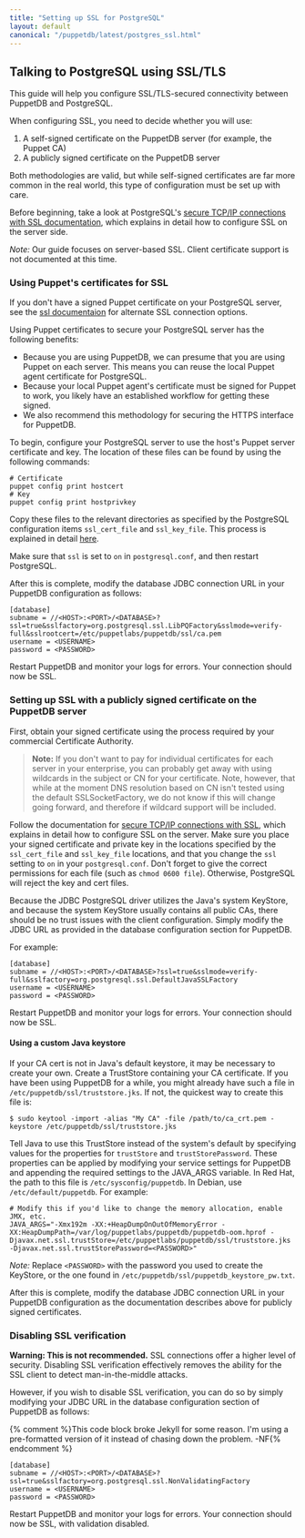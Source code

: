 ```yaml
---
title: "Setting up SSL for PostgreSQL"
layout: default
canonical: "/puppetdb/latest/postgres_ssl.html"
---
```


## Talking to PostgreSQL using SSL/TLS

This guide will help you configure SSL/TLS-secured connectivity between PuppetDB and PostgreSQL.

When configuring SSL, you need to decide whether you will use:

1. A self-signed certificate on the PuppetDB server (for example, the Puppet CA)
2. A publicly signed certificate on the PuppetDB server

Both methodologies are valid, but while self-signed certificates are far more common in the real world, this type of configuration must be set up with care.

Before beginning, take a look at PostgreSQL's [secure TCP/IP connections with SSL documentation](http://www.postgresql.org/docs/current/static/ssl-tcp.html), which explains in detail how to configure SSL on the server side.

*Note:* Our guide focuses on server-based SSL. Client certificate support is not documented at this time.

### Using Puppet's certificates for SSL

If you don't have a signed Puppet certificate on your PostgreSQL server, see the [ssl documentaion](https://jdbc.postgresql.org/documentation/head/ssl-client.html) for
alternate SSL connection options.

Using Puppet certificates to secure your PostgreSQL server has the following benefits:

* Because you are using PuppetDB, we can presume that you are using Puppet on each server. This means you can reuse the local Puppet agent certificate for PostgreSQL.
* Because your local Puppet agent's certificate must be signed for Puppet to work, you likely have an established workflow for getting these signed.
* We also recommend this methodology for securing the HTTPS interface for PuppetDB.

To begin, configure your PostgreSQL server to use the host's Puppet server certificate and key. The location of these files can be found by using the following commands:

    # Certificate
    puppet config print hostcert
    # Key
    puppet config print hostprivkey

Copy these files to the relevant directories as specified by the PostgreSQL configuration items `ssl_cert_file` and `ssl_key_file`. This process is explained in detail [here](http://www.postgresql.org/docs/current/static/ssl-tcp.html).

Make sure that `ssl` is set to `on` in `postgresql.conf`, and then restart PostgreSQL.

After this is complete, modify the database JDBC connection URL in your PuppetDB configuration as follows:

    [database]
    subname = //<HOST>:<PORT>/<DATABASE>?ssl=true&sslfactory=org.postgresql.ssl.LibPQFactory&sslmode=verify-full&sslrootcert=/etc/puppetlabs/puppetdb/ssl/ca.pem
    username = <USERNAME>
    password = <PASSWORD>

Restart PuppetDB and monitor your logs for errors. Your connection should now be SSL.

### Setting up SSL with a publicly signed certificate on the PuppetDB server

First, obtain your signed certificate using the process required by your commercial Certificate Authority. 

> **Note:** If you don't want to pay for individual certificates for each server in your enterprise, you can probably get away with using wildcards in the subject or CN for your certificate. Note, however, that while at the moment DNS resolution based on CN isn't tested using the default SSLSocketFactory, we do not know if this will change going forward, and therefore if wildcard support will be included.

Follow the documentation for [secure TCP/IP connections with SSL](http://www.postgresql.org/docs/current/static/ssl-tcp.html), which explains in detail how to configure SSL on the server. Make sure you place your signed certificate and private key in the locations specified by the `ssl_cert_file` and `ssl_key_file` locations, and that you change the `ssl` setting to `on` in your `postgresql.conf`. Don't forget to give the correct permissions for each file (such as `chmod 0600 file`). Otherwise, PostgreSQL will reject the key and cert files.

Because the JDBC PostgreSQL driver utilizes the Java's system KeyStore, and because the system KeyStore usually contains all public CAs, there should be no trust issues with the client configuration. Simply modify the JDBC URL as provided in the database configuration section for PuppetDB.

For example:

    [database]
    subname = //<HOST>:<PORT>/<DATABASE>?ssl=true&sslmode=verify-full&sslfactory=org.postgresql.ssl.DefaultJavaSSLFactory
    username = <USERNAME>
    password = <PASSWORD>

Restart PuppetDB and monitor your logs for errors. Your connection should now be SSL.

#### Using a custom Java keystore

If your CA cert is not in Java's default keystore, it may be necessary to create your own. Create a
TrustStore containing your CA certificate. If you have been using PuppetDB for a while, you might
already have such a file in `/etc/puppetdb/ssl/truststore.jks`. If not, the quickest way to create
this file is:

    $ sudo keytool -import -alias "My CA" -file /path/to/ca_crt.pem -keystore /etc/puppetdb/ssl/truststore.jks

Tell Java to use this TrustStore instead of the system's default by specifying values for the
properties for `trustStore` and `trustStorePassword`. These properties can be applied by modifying
your service settings for PuppetDB and appending the required settings to the JAVA_ARGS variable.
In Red Hat, the path to this file is `/etc/sysconfig/puppetdb`. In Debian, use
`/etc/default/puppetdb`. For example:

    # Modify this if you'd like to change the memory allocation, enable JMX, etc.
    JAVA_ARGS="-Xmx192m -XX:+HeapDumpOnOutOfMemoryError -XX:HeapDumpPath=/var/log/puppetlabs/puppetdb/puppetdb-oom.hprof -Djavax.net.ssl.trustStore=/etc/puppetlabs/puppetdb/ssl/truststore.jks -Djavax.net.ssl.trustStorePassword=<PASSWORD>"

*Note:* Replace `<PASSWORD>` with the password you used to create the KeyStore, or the one found in
`/etc/puppetdb/ssl/puppetdb_keystore_pw.txt`.

After this is complete, modify the database JDBC connection URL in your PuppetDB configuration as
the documentation describes above for publicly signed certificates.

### Disabling SSL verification

**Warning: This is not recommended.** SSL connections offer a higher level of security. Disabling SSL verification effectively removes the ability for the SSL client to detect man-in-the-middle attacks.

However, if you wish to disable SSL verification, you can do so by simply modifying your JDBC URL in the database configuration section of PuppetDB as follows:

{% comment %}This code block broke Jekyll for some reason. I'm using a pre-formatted version of it instead of chasing down the problem. -NF{% endcomment %}

<pre><code>[database]
subname = //&lt;HOST&gt;:&lt;PORT&gt;/&lt;DATABASE&gt;?ssl=true&amp;sslfactory=org.postgresql.ssl.NonValidatingFactory
username = &lt;USERNAME&gt;
password = &lt;PASSWORD&gt;
</code></pre>

Restart PuppetDB and monitor your logs for errors. Your connection should now be SSL, with validation disabled.
